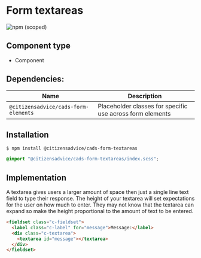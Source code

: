 # Form textareas

![npm (scoped)](https://img.shields.io/npm/v/@citizensadvice/cads-form-textareas.svg)


## Component type

- Component

## Dependencies:

| Name                                 | Description                                              |
| ------------------------------------ | -------------------------------------------------------- |
| `@citizensadvice/cads-form-elements` | Placeholder classes for specific use across form elements |

## Installation

```
$ npm install @citizensadvice/cads-form-textareas
```

```scss
@import "@citizensadvice/cads-form-textareas/index.scss";
```

## Implementation

A textarea gives users a larger amount of space then just a single line text field to type their response. The height of your textarea will set expectations for the user on how much to enter. They may not know that the textarea can expand so make the height proportional to the amount of text to be entered.

<!-- prettier-ignore-start -->
```html
<fieldset class="c-fieldset">
  <label class="c-label" for="message">Message:</label>
  <div class="c-textarea">
    <textarea id="message"></textarea>
  </div>
</fieldset>
```
<!-- prettier-ignore-end -->
